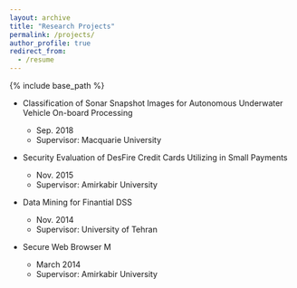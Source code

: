 ```yaml
---
layout: archive
title: "Research Projects"
permalink: /projects/
author_profile: true
redirect_from:
  - /resume
---
```


{% include base_path %}
* Classification of Sonar Snapshot Images for Autonomous Underwater Vehicle On-board Processing
  * Sep. 2018
  * Supervisor: Macquarie University

* Security Evaluation of DesFire Credit Cards Utilizing in Small Payments
  * Nov. 2015 
  * Supervisor: Amirkabir University

* Data Mining for Finantial DSS
  * Nov. 2014
  * Supervisor: University of Tehran

* Secure Web Browser M
  * March 2014 
  * Supervisor: Amirkabir University
